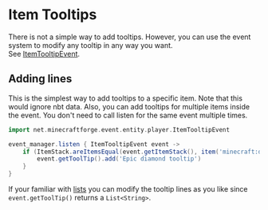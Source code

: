 # Item Tooltips

There is not a simple way to add tooltips. However, you can use the event system to modify any tooltip in any way you
want. <br>
See [ItemTooltipEvent](events/item_tooltip_event.md).

## Adding lines

This is the simplest way to add tooltips to a specific item. Note that this would ignore nbt data. Also, you can add
tooltips for multiple items inside the event. You don't need to call listen for the same event multiple times.

````groovy
import net.minecraftforge.event.entity.player.ItemTooltipEvent

event_manager.listen { ItemTooltipEvent event ->
    if (ItemStack.areItemsEqual(event.getItemStack(), item('minecraft:diamond'))) {
        event.getToolTip().add('Epic diamond tooltip')
    }
}
````

If your familiar with [lists](../../groovy/lists.md) you can modify the tooltip lines as you like
since `event.getToolTip()` returns a `List<String>`.